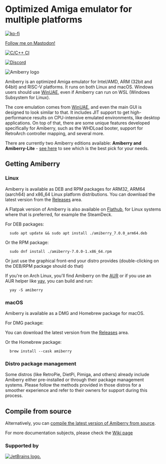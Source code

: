 # Optimized Amiga emulator for multiple platforms

[![ko-fi](https://ko-fi.com/img/githubbutton_sm.svg)](https://ko-fi.com/X8X4FHDY4)

<a rel="me" href="https://mastodon.social/@midwan">Follow me on Mastodon!</a>

[![C/C++ CI](https://github.com/BlitterStudio/amiberry/actions/workflows/c-cpp.yml/badge.svg)](https://github.com/BlitterStudio/amiberry/actions/workflows/c-cpp.yml)

[![Discord](https://img.shields.io/badge/My-Discord-%235865F2.svg)](https://discord.gg/wWndKTGpGV)

![Amiberry logo](https://i2.wp.com/blitterstudio.com/wp-content/uploads/2020/01/Logo-v3-1.png?resize=768%2C543&ssl=1)

Amiberry is an optimized Amiga emulator for Intel/AMD, ARM (32bit and 64bit) and RISC-V platforms. It runs on both Linux and macOS. Windows users should use [WinUAE](https://www.winuae.net), even if Amiberry can run on WSL (Windows Subsystem for Linux).

The core emulation comes from [WinUAE](https://www.winuae.net), and even the main GUI is designed to look similar to that.
It includes JIT support to get high-performance results on CPU-intensive emulated environments, like desktop applications. On top of that, there are some unique features developed specifically for Amiberry, such as the WHDLoad booter, support for RetroArch controller mapping, and several more.

There are currently two Amiberry editions available: **Amiberry and Amiberry-Lite** - [see here](https://github.com/BlitterStudio/amiberry/wiki/First-Installation) to see which is the best pick for your needs.

## Getting Amiberry

### Linux

Amiberry is available as DEB and RPM packages for ARM32, ARM64 (aarch64) and x86_64 Linux platform distributions. You can download the latest version from the [Releases](https://github.com/BlitterStudio/amiberry/releases) area.

A Flatpak version of Amiberry is also available on [Flathub](https://flathub.org/apps/com.blitterstudio.amiberry), for Linux systems where that is preferred, for example the SteamDeck.

For DEB packages:

      sudo apt update && sudo apt install ./amiberry_7.0.0_arm64.deb

Or the RPM package:

      sudo dnf install ./amiberry-7.0.0-1.x86_64.rpm

Or just use the graphical front-end your distro provides (double-clicking on the DEB/RPM package should do that)

If you're on Arch Linux, you'll find Amiberry on the [AUR](https://aur.archlinux.org/packages/amiberry) or if you use an AUR helper like [yay](https://github.com/Jguer/yay), you can build and run:

      yay -S amiberry

### macOS

Amiberry is available as a DMG and Homebrew package for macOS. 

For DMG package:

You can download the latest version from the [Releases](https://github.com/BlitterStudio/amiberry/releases) area.

Or the Homebrew package:

      brew install --cask amiberry

### Distro package management

Some distros (like RetroPie, DietPi, Pimiga, and others) already include Amiberry either pre-installed or through their package management systems. Please follow the methods provided in those distros for a smoother experience and refer to their owners for support during this process.

## Compile from source

Alternatively, you can [compile the latest version of Amiberry from source](https://github.com/BlitterStudio/amiberry/wiki/Compile-from-source).

For more documentation subjects, please check the [Wiki page](https://github.com/BlitterStudio/amiberry/wiki)

### Supported by

[![JetBrains logo.](https://resources.jetbrains.com/storage/products/company/brand/logos/jetbrains.svg)](https://jb.gg/OpenSourceSupport)
